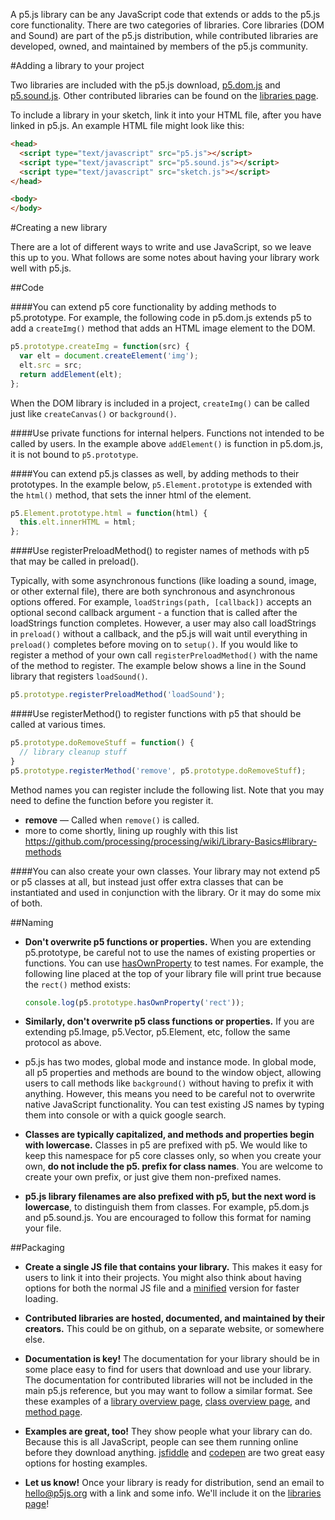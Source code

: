 A p5.js library can be any JavaScript code that extends or adds to the p5.js core functionality. There are two categories of libraries. Core libraries (DOM and Sound) are part of the p5.js distribution, while contributed libraries are developed, owned, and maintained by members of the p5.js community.

#Adding a library to your project

Two libraries are included with the p5.js download, [p5.dom.js](http://localhost/p5js.org/site/reference/#/libraries/dom) and [p5.sound.js](http://localhost/p5js.org/site/reference/#/libraries/sound). Other contributed libraries can be found on the [libraries page](http://p5js.org/libraries/). 

To include a library in your sketch, link it into your HTML file, after you have linked in p5.js. An example HTML file might look like this:
```html
<head>
  <script type="text/javascript" src="p5.js"></script>
  <script type="text/javascript" src="p5.sound.js"></script>
  <script type="text/javascript" src="sketch.js"></script>
</head>

<body>
</body>
```
#Creating a new library

There are a lot of different ways to write and use JavaScript, so we leave this up to you. What follows are some notes about having your library work well with p5.js.

##Code

####You can extend p5 core functionality by adding methods to p5.prototype.
For example, the following code in p5.dom.js extends p5 to add a `createImg()` method that adds an HTML image element to the DOM. 

  ```javascript
  p5.prototype.createImg = function(src) {
    var elt = document.createElement('img');
    elt.src = src;
    return addElement(elt);
  };
  ```
  When the DOM library is included in a project, `createImg()` can be called just like `createCanvas()` or `background()`.

####Use private functions for internal helpers.
Functions not intended to be called by users. In the example above `addElement()` is function in p5.dom.js, it is not bound to `p5.prototype`.

####You can extend p5.js classes as well, by adding methods to their prototypes.
In the example below, `p5.Element.prototype` is extended with the `html()` method, that sets the inner html of the element.
  ```javascript
  p5.Element.prototype.html = function(html) {
    this.elt.innerHTML = html;
  };
  ```
  
####Use registerPreloadMethod() to register names of methods with p5 that may be called in preload().

Typically, with some asynchronous functions (like loading a sound, image, or other external file), there are both synchronous and asynchronous options offered. For example, `loadStrings(path, [callback])` accepts an optional second callback argument - a function that is called after the loadStrings function completes. However, a user may also call loadStrings in `preload()` without a callback, and the p5.js will wait until everything in `preload()` completes before moving on to `setup()`. If you would like to register a method of your own call `registerPreloadMethod()` with the name of the method to register. The example below shows a line in the Sound library that registers `loadSound()`.

  ```javascript
  p5.prototype.registerPreloadMethod('loadSound');
  ```
  
####Use registerMethod() to register functions with p5 that should be called at various times.

  ```javascript
  p5.prototype.doRemoveStuff = function() { 
  	// library cleanup stuff
  }
  p5.prototype.registerMethod('remove', p5.prototype.doRemoveStuff);
  ```
  
Method names you can register include the following list. Note that you may need to define the function before you register it.

  * **remove** — Called when `remove()` is called.
  * more to come shortly, lining up roughly with this list https://github.com/processing/processing/wiki/Library-Basics#library-methods


####You can also create your own classes.
Your library may not extend p5 or p5 classes at all, but instead just offer extra classes that can be instantiated and used in conjunction with the library. Or it may do some mix of both.

##Naming
* **Don't overwrite p5 functions or properties.** When you are extending p5.prototype, be careful not to use the names of existing properties or functions. You can use [hasOwnProperty](https://developer.mozilla.org/en-US/docs/Web/JavaScript/Reference/Global_Objects/Object/hasOwnProperty) to test names. For example, the following line placed at the top of your library file will print true because the `rect()` method exists:

  ```javascript
  console.log(p5.prototype.hasOwnProperty('rect'));
  ```

* **Similarly, don't overwrite p5 class functions or properties.** If you are extending p5.Image, p5.Vector, p5.Element, etc, follow the same protocol as above.

* p5.js has two modes, global mode and instance mode. In global mode, all p5 properties and methods are bound to the window object, allowing users to call methods like `background()` without having to prefix it with anything. However, this means you need to be careful not to overwrite native JavaScript functionality. You can test existing JS names by typing them into console or with a quick google search.

* **Classes are typically capitalized, and methods and properties begin with lowercase.** Classes in p5 are prefixed with p5. We would like to keep this namespace for p5 core classes only, so when you create your own, **do not include the p5. prefix for class names**. You are welcome to create your own prefix, or just give them non-prefixed names.

* **p5.js library filenames are also prefixed with p5, but the next word is lowercase**, to distinguish them from classes. For example, p5.dom.js and p5.sound.js. You are encouraged to follow this format for naming your file.


##Packaging
* **Create a single JS file that contains your library.** This makes it easy for users to link it into their projects. You might also think about having options for both the normal JS file and a [minified](http://jscompress.com/) version for faster loading.

* **Contributed libraries are hosted, documented, and maintained by their creators.** This could be on github, on a separate website, or somewhere else.

* **Documentation is key!** The documentation for your library should be in some place easy to find for users that download and use your library. The documentation for contributed libraries will not be included in the main p5.js reference, but you may want to follow a similar format. See these examples of a [library overview page](http://localhost/p5js.org/site/reference/#/libraries/sound), [class overview page](http://localhost/p5js.org/site/reference/#p5.Vector), and [method page](http://localhost/p5js.org/site/reference/#p5/arc).

* **Examples are great, too!** They show people what your library can do. Because this is all JavaScript, people can see them running online before they download anything. [jsfiddle](http://jsfiddle.net/) and [codepen](http://codepen.io) are two great easy options for hosting examples.

* **Let us know!** Once your library is ready for distribution, send an email to [hello@p5js.org](mailto:hello@p5js.org) with a link and some info. We'll include it on the [libraries page](http://p5js.org/libraries/)!